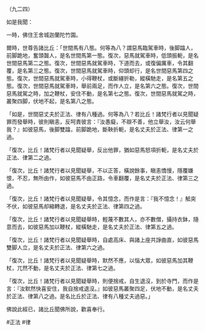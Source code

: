 （九二四）

如是我聞：

一時，佛住王舍城迦蘭陀竹園。

爾時，世尊告諸比丘：「世間馬有八態。何等為八？謂惡馬臨駕車時，後脚蹹人，前脚跪地，奮頭齧人，是名世間馬第一態。復次，惡馬就駕車時，低頭振軛，是名世間惡馬第二之態。復次，世間惡馬就駕車時，下道而去，或復偏厲車，令其翻覆，是名第三之態。復次，世間惡馬就駕車時，仰頭却行，是名世間惡馬第四之態。復次，世間惡馬就駕車時，小得鞭杖，或斷繮折勒，縱橫馳走，是名第五之態。復次，世間惡馬就駕車時，舉前兩足，而作人立，是名第六之態。復次，世間惡馬就駕之時，加之鞭杖，安住不動，是名第七之態。復次，世間惡馬就駕之時，叢聚四脚，伏地不起，是名第八之態。

「如是，世間惡丈夫於正法、律有八種過。何等為八？若比丘！諸梵行者以見聞疑罪而發舉時，彼則瞋恚，反呵責彼言：『汝愚癡，不辯不善，他立舉汝，汝云何舉我？』如彼惡馬，後脚雙蹹，前脚跪地，斷鞅折軛，是名丈夫於正法、律第一之過。

「復次，比丘！諸梵行者以見聞疑舉，反出他罪，猶如惡馬怒項折軛，是名丈夫於正法、律第二之過。

「復次，比丘！諸梵行者以見聞疑舉，不以正答，橫說餘事，瞋恚憍慢，隱覆嫌恨，不忍，無所由作，如彼惡馬不由正路，令車翻覆，是名丈夫於正法、律第三之過。

「復次，比丘！諸梵行者以見聞疑舉，令其憶念，而作是言：『我不憶念！』觝突不伏，如彼惡馬却縮轉退，是名丈夫於正法、律第四之過。

「復次，比丘！諸梵行者以見聞疑舉時，輕蔑不數其人，亦不數僧，攝持衣鉢，隨意而去，如彼惡馬加以鞭杖，縱橫馳走，是名丈夫於正法、律第五之過。

「復次，比丘！諸梵行者以見聞疑舉時，自處高床、與諸上座共諍曲直，如彼惡馬雙脚人立，是名丈夫於正法、律第六之過。

「復次，比丘！諸梵行者以見聞疑舉時，默然不應，以惱大眾，如彼惡馬加其鞭杖，兀然不動，是名丈夫於正法、律第七之過。

「復次，比丘！諸梵行者以見聞疑舉時，則便捨戒，自生退沒，到於寺門，而作是言：『汝默然快喜安住，我自捨戒退沒。』如彼惡馬叢聚四足，伏地不動，是名丈夫於正法、律第八之過。是名比丘於正法、律有八種丈夫過惡。」

佛說此經已，諸比丘聞佛所說，歡喜奉行。



#正法
#律
